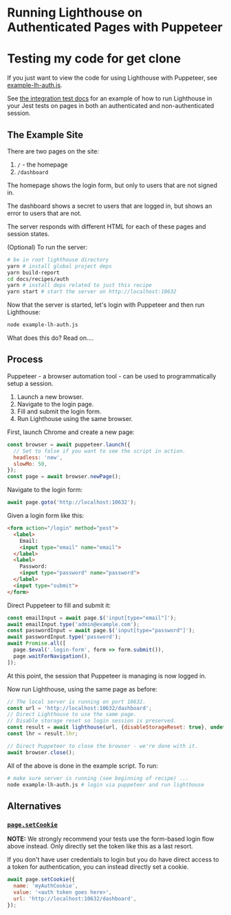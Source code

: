 # Running Lighthouse on Authenticated Pages with Puppeteer
# Testing my code for get clone

If you just want to view the code for using Lighthouse with Puppeteer, see [example-lh-auth.js](./example-lh-auth.js).

See [the integration test docs](../integration-test) for an example of how to run Lighthouse in your Jest tests on pages in both an authenticated and non-authenticated session.

## The Example Site

There are two pages on the site:

1. `/` - the homepage
2. `/dashboard`

The homepage shows the login form, but only to users that are not signed in.

The dashboard shows a secret to users that are logged in, but shows an error to users that are not.

The server responds with different HTML for each of these pages and session states.

(Optional) To run the server:
```sh
# be in root lighthouse directory
yarn # install global project deps
yarn build-report
cd docs/recipes/auth
yarn # install deps related to just this recipe
yarn start # start the server on http://localhost:10632
```

Now that the server is started, let's login with Puppeteer and then run Lighthouse:
```sh
node example-lh-auth.js
```
What does this do?  Read on....

## Process

Puppeteer - a browser automation tool - can be used to programmatically setup a session.

1. Launch a new browser.
1. Navigate to the login page.
1. Fill and submit the login form.
1. Run Lighthouse using the same browser.

First, launch Chrome and create a new page:
```js
const browser = await puppeteer.launch({
  // Set to false if you want to see the script in action.
  headless: 'new',
  slowMo: 50,
});
const page = await browser.newPage();
```

Navigate to the login form:
```js
await page.goto('http://localhost:10632');
```

Given a login form like this:
```html
<form action="/login" method="post">
  <label>
    Email:
    <input type="email" name="email">
  </label>
  <label>
    Password:
    <input type="password" name="password">
  </label>
  <input type="submit">
</form>
```

Direct Puppeteer to fill and submit it:
```js
const emailInput = await page.$('input[type="email"]');
await emailInput.type('admin@example.com');
const passwordInput = await page.$('input[type="password"]');
await passwordInput.type('password');
await Promise.all([
  page.$eval('.login-form', form => form.submit()),
  page.waitForNavigation(),
]);
```

At this point, the session that Puppeteer is managing is now logged in.

Now run Lighthouse, using the same page as before:
```js
// The local server is running on port 10632.
const url = 'http://localhost:10632/dashboard';
// Direct Lighthouse to use the same page.
// Disable storage reset so login session is preserved.
const result = await lighthouse(url, {disableStorageReset: true}, undefined, page);
const lhr = result.lhr;

// Direct Puppeteer to close the browser - we're done with it.
await browser.close();
```

All of the above is done in the example script. To run:
```sh
# make sure server is running (see beginning of recipe) ...
node example-lh-auth.js # login via puppeteer and run lighthouse
```

## Alternatives

### [`page.setCookie`](https://puppeteer.github.io/pptr.dev/#?product=Puppeteer&version=v15.0.0&show=api-pagesetcookiecookies)

**NOTE:** We strongly recommend your tests use the form-based login flow above instead. Only directly set the token like this as a last resort.

If you don't have user credentials to login but you do have direct access to a token for authentication, you can instead directly set a cookie.

```js
await page.setCookie({
  name: 'myAuthCookie',
  value: '<auth token goes here>',
  url: 'http://localhost:10632/dashboard',
});
```
